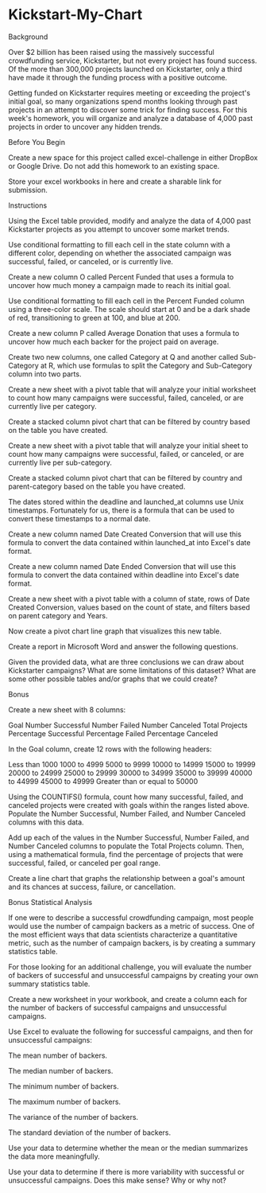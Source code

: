 # Kickstart-My-Chart

Background

Over $2 billion has been raised using the massively successful crowdfunding service, Kickstarter, but not every project has found success. Of the more than 300,000 projects launched on Kickstarter, only a third have made it through the funding process with a positive outcome.

Getting funded on Kickstarter requires meeting or exceeding the project's initial goal, so many organizations spend months looking through past projects in an attempt to discover some trick for finding success. For this week's homework, you will organize and analyze a database of 4,000 past projects in order to uncover any hidden trends.

Before You Begin

Create a new space for this project called excel-challenge in either DropBox or Google Drive. Do not add this homework to an existing space.

Store your excel workbooks in here and create a sharable link for submission.

Instructions

Using the Excel table provided, modify and analyze the data of 4,000 past Kickstarter projects as you attempt to uncover some market trends.

Use conditional formatting to fill each cell in the state column with a different color, depending on whether the associated campaign was successful, failed, or canceled, or is currently live.

Create a new column O called Percent Funded that uses a formula to uncover how much money a campaign made to reach its initial goal.

Use conditional formatting to fill each cell in the Percent Funded column using a three-color scale. The scale should start at 0 and be a dark shade of red, transitioning to green at 100, and blue at 200.

Create a new column P called Average Donation that uses a formula to uncover how much each backer for the project paid on average.

Create two new columns, one called Category at Q and another called Sub-Category at R, which use formulas to split the Category and Sub-Category column into two parts.

Create a new sheet with a pivot table that will analyze your initial worksheet to count how many campaigns were successful, failed, canceled, or are currently live per category.

Create a stacked column pivot chart that can be filtered by country based on the table you have created.

Create a new sheet with a pivot table that will analyze your initial sheet to count how many campaigns were successful, failed, or canceled, or are currently live per sub-category.

Create a stacked column pivot chart that can be filtered by country and parent-category based on the table you have created.

The dates stored within the deadline and launched_at columns use Unix timestamps. Fortunately for us, there is a formula that can be used to convert these timestamps to a normal date.

Create a new column named Date Created Conversion that will use this formula to convert the data contained within launched_at into Excel's date format.

Create a new column named Date Ended Conversion that will use this formula to convert the data contained within deadline into Excel's date format.

Create a new sheet with a pivot table with a column of state, rows of Date Created Conversion, values based on the count of state, and filters based on parent category and Years.

Now create a pivot chart line graph that visualizes this new table.

Create a report in Microsoft Word and answer the following questions.

Given the provided data, what are three conclusions we can draw about Kickstarter campaigns? What are some limitations of this dataset? What are some other possible tables and/or graphs that we could create?

Bonus

Create a new sheet with 8 columns:

Goal
Number Successful
Number Failed
Number Canceled
Total Projects
Percentage Successful
Percentage Failed
Percentage Canceled

In the Goal column, create 12 rows with the following headers:

Less than 1000
1000 to 4999
5000 to 9999
10000 to 14999
15000 to 19999
20000 to 24999
25000 to 29999
30000 to 34999
35000 to 39999
40000 to 44999
45000 to 49999
Greater than or equal to 50000

Using the COUNTIFS() formula, count how many successful, failed, and canceled projects were created with goals within the ranges listed above. Populate the Number Successful, Number Failed, and Number Canceled columns with this data.

Add up each of the values in the Number Successful, Number Failed, and Number Canceled columns to populate the Total Projects column. Then, using a mathematical formula, find the percentage of projects that were successful, failed, or canceled per goal range.

Create a line chart that graphs the relationship between a goal's amount and its chances at success, failure, or cancellation.

Bonus Statistical Analysis

If one were to describe a successful crowdfunding campaign, most people would use the number of campaign backers as a metric of success. One of the most efficient ways that data scientists characterize a quantitative metric, such as the number of campaign backers, is by creating a summary statistics table.

For those looking for an additional challenge, you will evaluate the number of backers of successful and unsuccessful campaigns by creating your own summary statistics table.

Create a new worksheet in your workbook, and create a column each for the number of backers of successful campaigns and unsuccessful campaigns.

Use Excel to evaluate the following for successful campaigns, and then for unsuccessful campaigns:

The mean number of backers.

The median number of backers.

The minimum number of backers.

The maximum number of backers.

The variance of the number of backers.

The standard deviation of the number of backers.

Use your data to determine whether the mean or the median summarizes the data more meaningfully.

Use your data to determine if there is more variability with successful or unsuccessful campaigns. Does this make sense? Why or why not?
